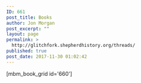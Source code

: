 ```yaml
---
ID: 661
post_title: Books
author: Jon Morgan
post_excerpt: ""
layout: page
permalink: >
  http://glitchfork.shepherdhistory.org/threads/
published: true
post_date: 2017-11-30 01:02:42
---
```

[mbm_book_grid id='660']